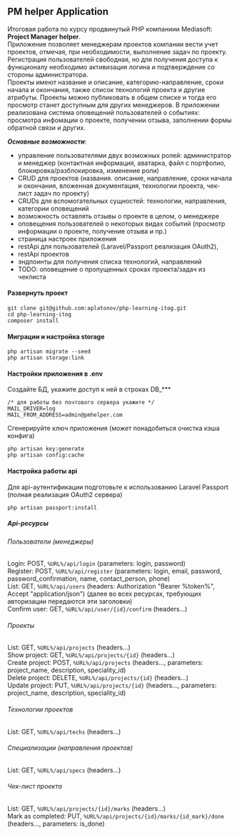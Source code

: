 ## PM helper Application
Итоговая работа по курсу продвинутый PHP компаниии Mediasoft: **Project Manager helper**.  
Приложение позволяет менеджерам проектов компании вести учет проектов, отмечая, 
при необходимости, выполнение задач по проекту.
Регистрация пользователей свободная, но для получения доступа к функционалу необходимо
активизация логина и подтверждение со стороны администратора.  
Проекты имеют название и описание, категорию-направление, 
сроки начала и окончания, также список технологий проекта и другие атрибуты. Проекты можно публиковать в общем списке и тогда его просмотр станет доступным для других менеджеров.
В приложении реализована система оповещений пользователей о событиях: просмотра инфомации о проекте, получении отзыва, заполнении формы обратной связи и других.  
      
***Основные возможности***:
- управление пользователями двух возможных ролей: администратор и менеджер (контактная информация, аватарка, файл с портфолио, блокировка/разблокировка, изменение роли)
- CRUD для проектов (названия. описание, направление, сроки начала и окончания, вложенная документация, технологии проекта, чек-лист задач по проекту)
- CRUDs для вспомогательных сущностей: технологии, направления, категории оповещений
- возможность оставлять отзывы о проекте в целом, о менеджере
- оповещения пользователей о некоторых видах событий (просмотр информации о проекте, получение отзыва и пр.)
- страница настроек приложения
- restApi для пользователей (Laravel/Passport реализация OAuth2), 
- restApi проектов
- эндпоинты для получения списка технологий, направлений
- TODO: оповещение о пропущенных сроках проекта/задач из чеклиста

#### Развернуть проект
```
git clone git@github.com:aplatonov/php-learning-itog.git
cd php-learning-itog
composer install
```

#### Миграции и настройка storage
```
php artisan migrate --seed
php artisan storage:link
```

#### Настройки приложения в .env
Создайте БД, укажите доступ к ней в строках DB_***
```
/* для работы без почтового сервера укажите */
MAIL_DRIVER=log
MAIL_FROM_ADDRESS=admin@pmhelper.com
```

Сгенерируйте ключ приложения (может понадобиться очистка кэша конфига)
```
php artisan key:generate
php artisan config:cache
```

#### Настройка работы api
Для api-аутентификации подготовьте к использованию Laravel Passport (полная реализация OAuth2 сервера)  
```
php artisan passport:install
```
##### Api-ресурсы
###### Пользователи (менеджеры)
Login: POST, `%URL%/api/login` (parameters: login, password)  
Register: POST, `%URL%/api/register` (parameters: login, email, password, password_confirmation, name, contact_person, phone)  
List: GET, `%URL%/api/users` (headers: Authorization "Bearer %token%", Accept "application/json") (далее во всех ресурсах, требующих авторизации передаются эти заголовки)   
Confirm user: GET, `%URL%/api/user/{id}/confirm` (headers...)  
###### Проекты
List: GET, `%URL%/api/projects` (headers...)   
Show project: GET, `%URL%/api/projects/{id}` (headers...)  
Create project: POST, `%URL%/api/projects` (headers..., parameters: project_name, description, speciality_id)  
Delete project: DELETE, `%URL%/api/projects/{id}` (headers...)  
Update project: PUT, `%URL%/api/projects/{id}` (headers..., parameters: project_name, description, speciality_id)
###### Технологии проектов
List: GET, `%URL%/api/techs` (headers...)
###### Специализации (направления проектов)
List: GET, `%URL%/api/specs` (headers...)
###### Чек-лист проекта      
List: GET, `%URL%/api/projects/{id}/marks` (headers...)  
Mark as completed: PUT, `%URL%/api/projects/{id}/marks/{id_mark}/done` (headers..., parameters: is_done)